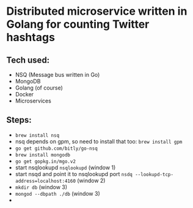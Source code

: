 # Distributed microservice written in Golang for counting Twitter hashtags 

## Tech used:
- NSQ (Message bus written in Go)
- MongoDB
- Golang (of course)
- Docker 
- Microservices


## Steps:
- `brew install nsq`
- nsq depends on gpm, so need to install that too: `brew install gpm`
- `go get github.com/bitly/go-nsq`
- `brew install mongodb`
- `go get gopkg.in/mgo.v2`
- start nsqlookupd `nsqlookupd` (window 1)
- start nsqd and point it to nsqlookupd port `nsdq --lookupd-tcp-address=localhost:4160` (window 2)
- `mkdir db` (window 3)
- `mongod --dbpath ./db` (window 3)
-  